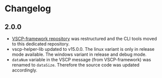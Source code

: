 # Changelog

## 2.0.0

  * [VSCP-framework repository](https://github.com/BlueAndi/vscp-framework) was restructured and the CLI tools moved to this dedicated repository.
  * vscp-helper-lib updated to v15.0.0. The linux variant is only in release mode available. The windows variant in release and debug mode.
  * ```dataNum``` variable in the VSCP message (from VSCP-framework) was renamed to ```dataSize```. Therefore the source code was updated accordingly.
